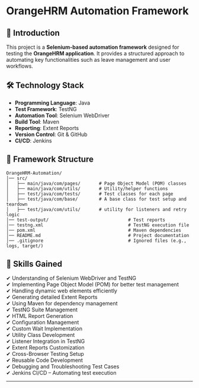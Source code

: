 # OrangeHRM Automation Framework  

## 📌 Introduction  
This project is a **Selenium-based automation framework** designed for testing the **OrangeHRM application**. It provides a structured approach to automating key functionalities such as leave management and user workflows.  

## 🛠 Technology Stack  
- **Programming Language**: Java  
- **Test Framework**: TestNG  
- **Automation Tool**: Selenium WebDriver  
- **Build Tool**: Maven  
- **Reporting**: Extent Reports  
- **Version Control**: Git & GitHub
- **CI/CD**: Jenkins   

## 📂 Framework Structure  
```
OrangeHRM-Automation/
│── src/
│   ├── main/java/com/pages/       # Page Object Model (POM) classes
│   ├── main/java/com/utils/       # Utility/helper functions
│   ├── test/java/com/tests/       # Test classes for each page
│   ├── test/java/com/base/  	   # A base class for test setup and teardown 
│   ├── test/java/com/utils/  	   # utility for listeners and retry logic
│── test-output/                              # Test reports
│── testng.xml                                # TestNG execution file
│── pom.xml                                   # Maven dependencies
│── README.md                                 # Project documentation
│── .gitignore                                # Ignored files (e.g., logs, target/)
```
 

## 🎯 Skills Gained  
✔ Understanding of Selenium WebDriver and TestNG  
✔ Implementing Page Object Model (POM) for better test management  
✔ Handling dynamic web elements efficiently  
✔ Generating detailed Extent Reports  
✔ Using Maven for dependency management  
✔ TestNG Suite Management  
✔ HTML Report Generation  
✔ Configuration Management  
✔ Custom Wait Implementation  
✔ Utility Class Development  
✔ Listener Integration in TestNG  
✔ Extent Reports Customization  
✔ Cross-Browser Testing Setup  
✔ Reusable Code Development  
✔ Debugging and Troubleshooting Test Cases  
✔ Jenkins CI/CD – Automating test execution


---
